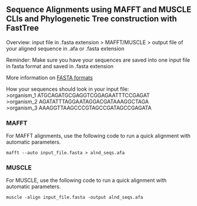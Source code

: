 ## Sequence Alignments using MAFFT and MUSCLE CLIs and Phylogenetic Tree construction with FastTree

Overview: 
input file in .fasta extension > MAFFT/MUSCLE > output file of your aligned sequence in .afa or .fasta extension

Reminder: Make sure you have your sequences are saved into one input file in fasta format and saved in .fasta extension

More information on [FASTA formats](https://en.wikipedia.org/wiki/FASTA_format)  

How your sequences should look in your input file:  
	>organism_1
	ATGCAGATGCGAGGTCGGAGAATTTCCGAGAT  
	>organism_2
	AGATATTTAGGAATAGGACGATAAAGGCTAGA  
	>organism_3
	AAAGGTTAAGCCCGTAGCCGATAGCCGAGATA  


### MAFFT

For MAFFT alignments, use the following code to run a quick alignment with automatic parameters.
		
  	mafft --auto input_file.fasta > alnd_seqs.afa

### MUSCLE

For MUSCLE, use the following code to run a quick alignment with automatic parameters.

	muscle -align input_file.fasta -output alnd_seqs.afa

